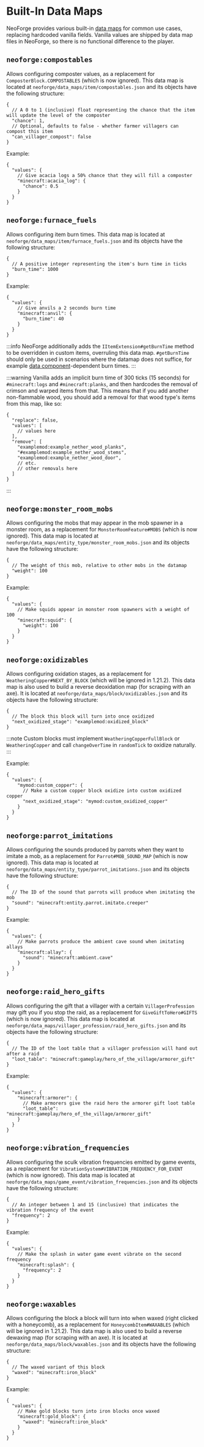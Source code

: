 # Built-In Data Maps

NeoForge provides various built-in [data maps][datamap] for common use cases, replacing hardcoded vanilla fields. Vanilla values are shipped by data map files in NeoForge, so there is no functional difference to the player.

## `neoforge:compostables`

Allows configuring composter values, as a replacement for `ComposterBlock.COMPOSTABLES` (which is now ignored). This data map is located at `neoforge/data_maps/item/compostables.json` and its objects have the following structure:

```json5
{
  // A 0 to 1 (inclusive) float representing the chance that the item will update the level of the composter
  "chance": 1,
  // Optional, defaults to false - whether farmer villagers can compost this item
  "can_villager_compost": false
}
```

Example:

```json5
{
  "values": {
    // Give acacia logs a 50% chance that they will fill a composter
    "minecraft:acacia_log": {
      "chance": 0.5
    }
  }
}
```

## `neoforge:furnace_fuels`

Allows configuring item burn times. This data map is located at `neoforge/data_maps/item/furnace_fuels.json` and its objects have the following structure:

```json5
{
  // A positive integer representing the item's burn time in ticks
  "burn_time": 1000
}
```

Example:

```json5
{
  "values": {
    // Give anvils a 2 seconds burn time
    "minecraft:anvil": {
      "burn_time": 40
    }
  }
}
```

:::info
NeoForge additionally adds the `IItemExtension#getBurnTime` method to be overridden in custom items, overruling this data map. `#getBurnTime` should only be used in scenarios where the datamap does not suffice, for example [data component][datacomponent]-dependent burn times.
:::

:::warning
Vanilla adds an implicit burn time of 300 ticks (15 seconds) for `#minecraft:logs` and `#minecraft:planks`, and then hardcodes the removal of crimson and warped items from that. This means that if you add another non-flammable wood, you should add a removal for that wood type's items from this map, like so:

```json5
{
  "replace": false,
  "values": [
    // values here
  ],
  "remove": [
    "examplemod:example_nether_wood_planks",
    "#examplemod:example_nether_wood_stems",
    "examplemod:example_nether_wood_door",
    // etc.
    // other removals here
  ]
}
```
:::

## `neoforge:monster_room_mobs`

Allows configuring the mobs that may appear in the mob spawner in a monster room, as a replacement for `MonsterRoomFeature#MOBS` (which is now ignored). This data map is located at `neoforge/data_maps/entity_type/monster_room_mobs.json` and its objects have the following structure:

```json5
{
  // The weight of this mob, relative to other mobs in the datamap
  "weight": 100
}
```

Example:

```json5
{
  "values": {
    // Make squids appear in monster room spawners with a weight of 100
    "minecraft:squid": {
      "weight": 100
    }
  }
}
```

## `neoforge:oxidizables`
Allows configuring oxidation stages, as a replacement for `WeatheringCopper#NEXT_BY_BLOCK` (which will be ignored in 1.21.2). This data map is also used to build a reverse deoxidation map (for scraping with an axe). It is located at `neoforge/data_maps/block/oxidizables.json` and its objects have the following structure:
```json5
{
  // The block this block will turn into once oxidized
  "next_oxidized_stage": "examplemod:oxidized_block"
}
```

:::note
Custom blocks must implement `WeatheringCopperFullBlock` or `WeatheringCopper` and call `changeOverTime` in `randomTick` to oxidize naturally.
:::

Example:

```json5
{
  "values": {
    "mymod:custom_copper": {
      // Make a custom copper block oxidize into custom oxidized copper
      "next_oxidized_stage": "mymod:custom_oxidized_copper"
    }
  }
}
```

## `neoforge:parrot_imitations`

Allows configuring the sounds produced by parrots when they want to imitate a mob, as a replacement for `Parrot#MOB_SOUND_MAP` (which is now ignored). This data map is located at `neoforge/data_maps/entity_type/parrot_imitations.json` and its objects have the following structure:

```json5
{
  // The ID of the sound that parrots will produce when imitating the mob
  "sound": "minecraft:entity.parrot.imitate.creeper"
}
```

Example:

```json5
{
  "values": {
    // Make parrots produce the ambient cave sound when imitating allays
    "minecraft:allay": {
      "sound": "minecraft:ambient.cave"
    }
  }
}
```

## `neoforge:raid_hero_gifts`

Allows configuring the gift that a villager with a certain `VillagerProfession` may gift you if you stop the raid, as a replacement for `GiveGiftToHero#GIFTS` (which is now ignored). This data map is located at `neoforge/data_maps/villager_profession/raid_hero_gifts.json` and its objects have the following structure:

```json5
{
  // The ID of the loot table that a villager profession will hand out after a raid
  "loot_table": "minecraft:gameplay/hero_of_the_village/armorer_gift"
}
```

Example:

```json5
{
  "values": {
    "minecraft:armorer": {
      // Make armorers give the raid hero the armorer gift loot table
      "loot_table": "minecraft:gameplay/hero_of_the_village/armorer_gift"
    }
  }
}
```

## `neoforge:vibration_frequencies`

Allows configuring the sculk vibration frequencies emitted by game events, as a replacement for `VibrationSystem#VIBRATION_FREQUENCY_FOR_EVENT` (which is now ignored). This data map is located at `neoforge/data_maps/game_event/vibration_frequencies.json` and its objects have the following structure:

```json5
{
  // An integer between 1 and 15 (inclusive) that indicates the vibration frequency of the event
  "frequency": 2
}
```

Example:

```json5
{
  "values": {
    // Make the splash in water game event vibrate on the second frequency
    "minecraft:splash": {
      "frequency": 2
    }
  }
}
```

## `neoforge:waxables`
Allows configuring the block a block will turn into when waxed (right clicked with a honeycomb), as a replacement for `HoneycombItem#WAXABLES` (which will be ignored in 1.21.2). This data map is also used to build a reverse dewaxing map (for scraping with an axe). It is located at `neoforge/data_maps/block/waxables.json` and its objects have the following structure:

```json5
{
  // The waxed variant of this block
  "waxed": "minecraft:iron_block"
}
```

Example:

```json5
{
  "values": {
    // Make gold blocks turn into iron blocks once waxed
    "minecraft:gold_block": {
      "waxed": "minecraft:iron_block"
    }
  }
}
```

[datacomponent]: ../../../items/datacomponents.md
[datamap]: index.md
